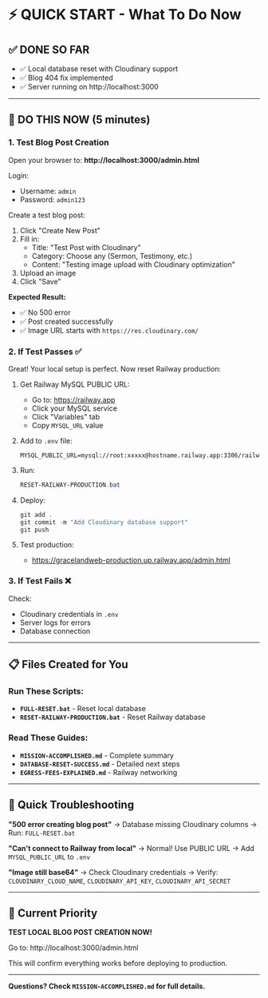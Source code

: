 # ⚡ QUICK START - What To Do Now

## ✅ DONE SO FAR
- ✅ Local database reset with Cloudinary support
- ✅ Blog 404 fix implemented
- ✅ Server running on http://localhost:3000

---

## 🎯 DO THIS NOW (5 minutes)

### 1. Test Blog Post Creation
Open your browser to: **http://localhost:3000/admin.html**

Login:
- Username: `admin`
- Password: `admin123`

Create a test blog post:
1. Click "Create New Post"
2. Fill in:
   - Title: "Test Post with Cloudinary"
   - Category: Choose any (Sermon, Testimony, etc.)
   - Content: "Testing image upload with Cloudinary optimization"
3. Upload an image
4. Click "Save"

**Expected Result:**
- ✅ No 500 error
- ✅ Post created successfully
- ✅ Image URL starts with `https://res.cloudinary.com/`

### 2. If Test Passes ✅
Great! Your local setup is perfect. Now reset Railway production:

1. Get Railway MySQL PUBLIC URL:
   - Go to: https://railway.app
   - Click your MySQL service
   - Click "Variables" tab
   - Copy `MYSQL_URL` value

2. Add to `.env` file:
   ```
   MYSQL_PUBLIC_URL=mysql://root:xxxxx@hostname.railway.app:3306/railway
   ```

3. Run:
   ```powershell
   RESET-RAILWAY-PRODUCTION.bat
   ```

4. Deploy:
   ```powershell
   git add .
   git commit -m "Add Cloudinary database support"
   git push
   ```

5. Test production:
   - https://gracelandweb-production.up.railway.app/admin.html

### 3. If Test Fails ❌
Check:
- Cloudinary credentials in `.env`
- Server logs for errors
- Database connection

---

## 📋 Files Created for You

### Run These Scripts:
- **`FULL-RESET.bat`** - Reset local database
- **`RESET-RAILWAY-PRODUCTION.bat`** - Reset Railway database

### Read These Guides:
- **`MISSION-ACCOMPLISHED.md`** - Complete summary
- **`DATABASE-RESET-SUCCESS.md`** - Detailed next steps
- **`EGRESS-FEES-EXPLAINED.md`** - Railway networking

---

## 🚨 Quick Troubleshooting

**"500 error creating blog post"**
→ Database missing Cloudinary columns
→ Run: `FULL-RESET.bat`

**"Can't connect to Railway from local"**
→ Normal! Use PUBLIC URL
→ Add `MYSQL_PUBLIC_URL` to `.env`

**"Image still base64"**
→ Check Cloudinary credentials
→ Verify: `CLOUDINARY_CLOUD_NAME`, `CLOUDINARY_API_KEY`, `CLOUDINARY_API_SECRET`

---

## 🎯 Current Priority

**TEST LOCAL BLOG POST CREATION NOW!**

Go to: http://localhost:3000/admin.html

This will confirm everything works before deploying to production.

---

**Questions? Check `MISSION-ACCOMPLISHED.md` for full details.**
